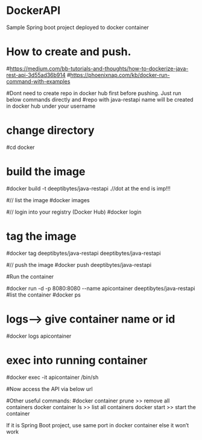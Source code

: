 # DockerAPI

Sample Spring boot project deployed to docker container

# How to create and push. 
#https://medium.com/bb-tutorials-and-thoughts/how-to-dockerize-java-rest-api-3d55ad36b914
#https://phoenixnap.com/kb/docker-run-command-with-examples

#Dont need to create repo in docker hub first before pushing. Just run below commands directly and
#repo with java-restapi name will be created in docker hub under your username

# change directory
#cd docker

# build the image
#docker build -t deeptibytes/java-restapi .//dot at the end is imp!!!

#// list the image
#docker images

#// login into your registry (Docker Hub)
#docker login

# tag the image
#docker tag deeptibytes/java-restapi deeptibytes/java-restapi

#// push the image
#docker push deeptibytes/java-restapi

#Run the container

#docker run -d -p 8080:8080 --name apicontainer deeptibytes/java-restapi
#list the container
#docker ps

# logs--> give container name or id
#docker logs apicontainer

# exec into running container
#docker exec -it apicontainer /bin/sh

#Now access the API via below url


#Other useful commands:
#docker container prune >> remove all containers
docker container ls >> list all containers
docker start <containerID>  >> start the container

If it is Spring Boot project, use same port in docker container else it won’t work

